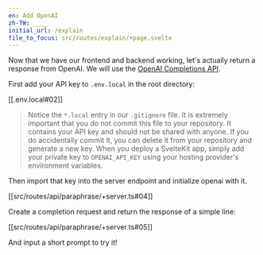 ```yaml
---
en: Add OpenAI
zh-TW: ____
initial_url: /explain
file_to_focus: src/routes/explain/+page.svelte
---
```


Now that we have our frontend and backend working, let's actually return a response from OpenAI. We will use the [OpenAI Completions API](https://platform.openai.com/docs/api-reference/completions/create?lang=node.js).

First add your API key to `.env.local` in the root directory:

[[.env.local#02]]

> Notice the `*.local` entry in our `.gitignore` file. It is extremely important that you do not commit this file to your repository. It contains your API key and should not be shared with anyone. If you do accidentally commit it, you can delete it from your repository and generate a new key. When you deploy a SvelteKit app, simply add your private key to `OPENAI_API_KEY` using your hosting provider's  environment variables.

Then import that key into the server endpoint and initialize openai with it.

[[src/routes/api/paraphrase/+server.ts#04]]

Create a completion request and return the response of a simple line:

[[src/routes/api/paraphrase/+server.ts#05]]

And input a short prompt to try it!